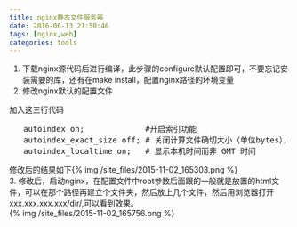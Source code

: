 ```yaml
---
title: nginx静态文件服务器
date: 2016-06-13 21:50:46
tags: [nginx,web]
categories: tools
---
```


1. 下载nginx源代码后进行编译，此步骤的configure默认配置即可，不要忘记安装需要的库，还有在make install，配置nginx路径的环境变量
2. 修改nginx默认的配置文件
<!--more-->
   加入这三行代码
   <pre>
   autoindex on;             #开启索引功能  
   autoindex_exact_size off; # 关闭计算文件确切大小（单位bytes），只显示大概大小（单位kb、mb、gb）  
   autoindex_localtime on;   # 显示本机时间而非 GMT 时间</pre>
   修改后的结果如下{% img /site_files/2015-11-02_165303.png %}<br/>
3. 修改后，启动nginx，在配置文件中root参数后面跟的一般就是放置的html文件，可以在那个路径再建立个文件夹，然后放上几个文件，然后用浏览器打开 xxx.xxx.xxx.xxx/dir/,可以看到效果。<br/>{% img /site_files/2015-11-02_165756.png %}<br/>
